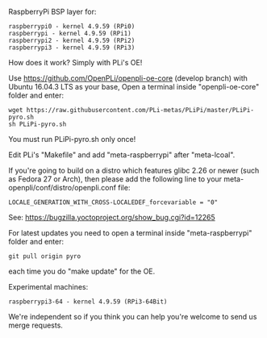 RaspberryPi BSP layer for:
```
raspberrypi0 - kernel 4.9.59 (RPi0)
raspberrypi - kernel 4.9.59 (RPi1)
raspberrypi2 - kernel 4.9.59 (RPi2)
raspberrypi3 - kernel 4.9.59 (RPi3)
```
How does it work? Simply with PLi's OE!

Use https://github.com/OpenPLi/openpli-oe-core (develop branch) with Ubuntu 16.04.3 LTS as your base, Open a terminal inside "openpli-oe-core" folder and enter:
```
wget https://raw.githubusercontent.com/PLi-metas/PLiPi/master/PLiPi-pyro.sh
sh PLiPi-pyro.sh
```
You must run PLiPi-pyro.sh only once!

Edit PLi's "Makefile" and add "meta-raspberrypi" after "meta-lcoal".

If you're going to build on a distro which features glibc 2.26 or newer (such as Fedora 27 or Arch),
then please add the following line to your meta-openpli/conf/distro/openpli.conf file:
```
LOCALE_GENERATION_WITH_CROSS-LOCALEDEF_forcevariable = "0"
```
See: https://bugzilla.yoctoproject.org/show_bug.cgi?id=12265

For latest updates you need to open a terminal inside "meta-raspberrypi" folder and enter:
```
git pull origin pyro
```
each time you do "make update" for the OE.

Experimental machines:
```
raspberrypi3-64 - kernel 4.9.59 (RPi3-64Bit)
```
We're independent so if you think you can help you're welcome to send us merge requests.

